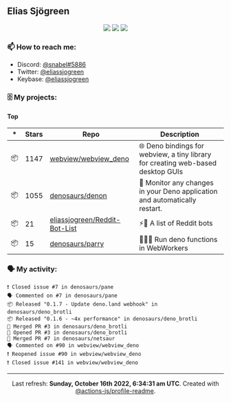 ## Elias Sjögreen

<p align="center">
  <img src="https://img.shields.io/badge/🎂-dec. 2003-success" />
  <img src="https://img.shields.io/badge/🌎-Stockholm-informational" />
  <img src="https://img.shields.io/badge/👦-He/Him-informational" />
</p>

### 📫 How to reach me:

- Discord: [@snabel#5886](https://discord.com/users/267978757799673866)
- Twitter: [@eliassjogreen](https://twitter.com/eliassjogreen)
- Keybase: [@eliassjogreen](https://keybase.io/eliassjogreen)

### 🗄 My projects:

#### Top
|*|Stars|Repo|Description|
|---|---|---|---|
| 📦 | 1147 | [webview/webview_deno](https://github.com/webview/webview_deno) | 🌐 Deno bindings for webview, a tiny library for creating web-based desktop GUIs |
| 📦 | 1055 | [denosaurs/denon](https://github.com/denosaurs/denon) | 👀 Monitor any changes in your Deno application and automatically restart. |
| 📦 | 21 | [eliassjogreen/Reddit-Bot-List](https://github.com/eliassjogreen/Reddit-Bot-List) | ⚡️🤖 A list of Reddit bots |
| 📦 | 15 | [denosaurs/parry](https://github.com/denosaurs/parry) | 👷🏽‍♂️ Run deno functions in WebWorkers |

### 🗣 My activity:

```
❗️ Closed issue #7 in denosaurs/pane
🗣 Commented on #7 in denosaurs/pane
📦 Released "0.1.7 - Update deno.land webhook" in denosaurs/deno_brotli
📦 Released "0.1.6 - ~4x performance" in denosaurs/deno_brotli
🎉 Merged PR #3 in denosaurs/deno_brotli
💪 Opened PR #3 in denosaurs/deno_brotli
🎉 Merged PR #7 in denosaurs/netsaur
🗣 Commented on #90 in webview/webview_deno
❗️ Reopened issue #90 in webview/webview_deno
❗️ Closed issue #141 in webview/webview_deno
```

------------
<p align="center">Last refresh: <b>Sunday, October 16th 2022, 6:34:31 am UTC</b>. Created with <a href=https://github.com/marketplace/actions/profile-readme>@actions-js/profile-readme</a>.</p>
